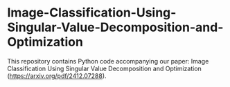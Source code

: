 # Image-Classification-Using-Singular-Value-Decomposition-and-Optimization
This repository contains Python code accompanying our paper: Image Classification Using Singular Value Decomposition and Optimization (https://arxiv.org/pdf/2412.07288).
